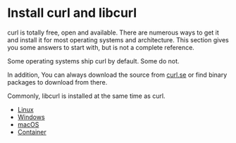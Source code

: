 # Install curl and libcurl

curl is totally free, open and available. There are numerous ways to get it
and install it for most operating systems and architecture. This section gives
you some answers to start with, but is not a complete reference.

Some operating systems ship curl by default. Some do not.

In addition, You can always download the source from
[curl.se](https://curl.se) or find binary packages to download from
there.

Commonly, libcurl is installed at the same time as curl.

  * [Linux](linux.md)
  * [Windows](windows/)
  * [macOS](macos.md)
  * [Container](container.md)
